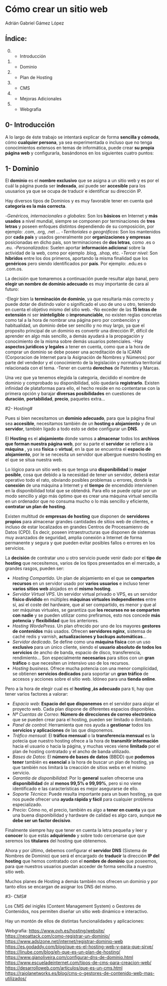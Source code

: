 # Cómo crear un sitio web #
 Adrián Gabriel Gámez López 

## Índice: ##

 0. - Introducción 
 1. - Dominio
 2. - Plan de Hosting
 3. - CMS
 4. - Mejoras Adicionales
 5. - Webgrafia


## 0- Introducción ##

A lo largo de éste trabajo se intentará explicar de forma **sencilla y cómoda**, cómo **cualquier persona**, ya sea experimentada o incluso que no tenga conocimientos extensos en temas de informática, puede crear **su propia página web** y configurarla, basándonos en los siguientes cuatro puntos:


## 1- Dominio ## 

El **dominio** es el **nombre exclusivo** que se asigna a un sitio web y es por el cuál la página pueda ser **indexada**, así puede ser **accesible** para los ususarios ya que se ocupa de traducir e identificar su dirección IP.

Hay diversos tipos de Dominios y es muy favorable tener en cuenta qué **categoría es la más correcta**.

-*Genéricos, internacionales o globales*: Son los **básicos** en Internet y **más usados** a nivel mundial, siempre se componen por terminaciones de **tres letras** y poseen enfoques distintos dependiendo de su composición, por ejemplo: .com, .org, .net ...
-*Territoriales o geográficos*: Son los mantenidos por **cada país** y usados generalmente por **organizaciones y empresas** posicionadas en dicho país, son terminaciones de **dos letras**, como .es o .eu.
-*Personalizados*: Suelen aportar **información adiciona**l sobre la actividad de la web, como por ejemplo .blog, .shop, etc.
-*Tercer nivel*: Son **híbridos** entre los dos primeros, aportando la misma finalidad que los **genéricos** pero siendo identificados por **país**. Por ejemplo: .edu.es o .com.os.

La decisión que tomaremos a continuación puede resultar algo banal, pero **elegir un nombre de dominio adecuado** es muy importante de cara al futuro:

-Elegir bien la **terminación de dominio**, ya que resultaría más correcto y puede dotar de distindo valor o significado el uso de uno u otro, teniendo en cuenta el objetivo mismo del sitio web.
-No exceder de las **15 letras de extensión** ni ser **ininteligible** o **impronunciable**, no existen reglas concretas como tal a la hora de nombrar una página pero por combención y habitualidad, un dominio debe ser sencillo y no muy largo, ya que el proposito principal de un dominio es convertir una dirección IP, difícil de aprender en algo más sencillo, a demás ayudará a la propagación y conocimiento de la misma sobre demás usuarios potenciales.
-Hay **aspectos jurídicos y legales** a tener en cuenta, como que a la hora de comprar un dominio se debe poseer una acreditación de la ICANN (Corporacion de Internet para la Asignación de Nombres y Números) por parte del vendedor y el conocimiento de la legislación y normativa territorial relacionada con el tema. 
-Tener en cuenta **derechos** de Patentes y Marcas.

Una vez que ya tenemos elegida la categoría, decidido el nombre de dominio y comprobado su disponibilidad, sólo quedaría **registrarlo**. 
Existen infinidad de plataformas para ello, el hecho reside en no contentarse con la primera opción y barajar **diversas posibilidades** en cuestiones de **duración**, **portabilidad**, **precio**, paquetes extra...


#2- Hosting#

Pues si bien necesitamos un **dominio adecuado**, para que la página final sea **accesible**, necesitamos también de un **hosting o alojamiento** y de un **servidor**, también ligado a todo esto se debe configurar un **DNS**.

El **Hosting** es el **alojamiento** donde vamos a **almacenar** todos los **archivos que forman nuestra página web**, por su parte el **servidor** se refiere a la **máquina** , ya sea **física** o **virtual**, en la que se encuentra el **espacio de alojamiento**, por le se necesita un servidor que albergue nuestro hosting en el que se situa nuestra web.

Lo lógico para un sitio web es que tenga una **disponibilidad** lo **major posible**, cosa que debido a la necesidad de tener un servidor, deberá estar operativo todo el rato, obviando posibles problemas u errores, donde la **conexión** de una máquina a Internet y el **tiempo** de encendido intervienen en la disponibilidad total que se obtendrá.
Para ello se puede optar por un modo sencillo y algo más óptimo que es crear una máquina virtual sencilla en un ordenador que no consuma mucho o lo más sencillo y eficiente, **contratar  un plan de hosting**.

Existen multitud de **empresas de hosting** que disponen de **servidores propios** para almacenar grandes cantidades de sitios web de clientes, e incluso de estar localizados en grandes Centros de Procesamienro de Datos (CPD). Es decir, poseen intraestructuras que disponen de sistemas muy avanzados de seguridad, amplia conexión a Internet de forma permanente y segura y que pueden evitar posibles fallos o errores en los servicios. 

La **decisión** de contratar uno u otro servicio puede venir dado por el **tipo de hosting** que necesitemos, varios de los tipos presentados en el mercado, a grandes rasgos, pueden ser:

- *Hosting Compartido*. Un plan de alojamiento en el que se **comparten recursos** en un servidor usado por **varios usuarios** e incluso tener **varios sitios web** alojados en el **mismo hosting**.
- *Servidor Virtual VPS*. Un servidor virtual privado o VPS, es un servidor **físico dividido** en múltiples **máquinas virtuales independientes** entre sí, así el coste del hardware, que al ser compartido, es menor y que al ser máquinas virtuales, se garantiza que **los recursos no se comparten con nadie** y se pueden utilizar como prefiramos, esto nos concede **más potencia** y **flexibilidad** que los anteriores.
- *Hosting WordePress*. Un plan ofrecido por uno de los mayores **gestores de contenidos** más usados. Ofrecen **servidores nginx**, sistemsa de caché redis y varnish, **actualizaciones y backups automáticas**...
- *Servidor dedicado*. Se define como una **máquina física** con un uso **exclusivo** para un único cliente, siendo el **usuario absoluto de todos los servicios** de ancho de banda, espacio de disco, transferencia, rendimiento... Son especialmente **necesarios** para sitios con un **gran tráfico** o que necesiten un intensivo uso de los recursos. 
- *Hosting business*. Ofrece mucha potencia con una menor complicidad, se obtienen **servicios dedicados** para soportar un **gran tráfico** de accesos y acciones sobre el sitio web. Idóneo para una **tienda online**.

Pero a la hora de elegir cual es el **hosting ,ás adecuado** para ti, hay que tener varios factores a valorar:

- *Espacio web*: **Espacio del que disponemos** en el servidor para alojar el proyecto web. Cada plan dispone de diferentes espacios disponibles.
- *Nº Cuentas de Correo*: **Número de direcciones de correo electrónico** que se pueden crear para el hosting, pueden ser limitado o ilimitado.
- *Panel de control*: Herramienta que nos ayuda a **gestionar** todos los **servicios y aplicaciones** de las que disponemos.
- *Tráfico mensual*: El **tráfico mensual** o la **transferencia mensual** es la potecia que nuestro hosting ofrece a la hora de **transmitir información** hacia el usuario o hacia la página, y muchas veces viene **limitado** por el plan de hosting contratado y el ancho de banda utilizado.
- *Bases de Datos*: El **número de bases de datos** (BBDD) que **podemos tener** también es **esencial** a la hora de buscar un plan de hosting, ya que también nos limitará la creacción de sitios webs en el mismo servicio.
- *Garantía de disponibilidad*: Por lo **general** suelen ofrecerse una **disponibilidad** de al **menos 99,5% o 99,99%**, pero si no viene identificado e las características es mejor asegurarse de ello.
- *Soporte Técnico*: Puede resulta importante para un buen hosting, ya que nos puede ofrecer una **ayuda rápida y fácil** para cualquier problema especializado.
- *Precio*: Cómo no, el precio, también es algo a **tener en cuenta** ya que una buena disponibilidad y hardware de calidad es algo caro, aunque **no debe ser un factor decisivo**.

Finalmente siempre hay que tener en cuenta la letra pequeña y leer y **conocer** lo que estás **adquiriendo** y sobre todo cercenarse que que seremos los **titulares** del hosting que obtenemos.

Ahora y por último, debemos configurar el **servidor DNS** (Sistema de Nombres de Dominio) que será el encargado de **traducir** la dirección **IP del hosting** que hemos contratado con el **nombre de dominio** que poseemos, para que nuestros usuarios puedan acceder de forma sencilla a nuestro sitio web.

Muchos planes de Hosting a demás también nos ofrecen un dominio y por tanto ellos se encargan de asignar los DNS del mismo.


#3- CMS#

Los CMS del iniglés (Content Management System) o Gestores de Contenidos, nos permiten diseñar un sitio web dinámico e interactivo.

Hay un montón de ellos de distintas funcionalidades y aplicaciones:



Webgrafia:
https://www.ovh.es/hosting/website/
https://neoattack.com/como-registrar-un-dominio/
https://www.adslzone.net/internet/registrar-dominio-web
https://es.godaddy.com/blog/que-es-el-hosting-web-y-para-que-sirve/
https://linube.com/blog/eh-que-es-un-plan-de-hosting/
https://www.gianoliveira.com/configurar-dns-de-dominio.html
https://www.escueladeinternet.com/tipos-de-cms-para-creacion-web/
https://desarrolloweb.com/articulos/que-es-un-cms.html
https://raiolanetworks.es/blog/cms-o-gestores-de-contenido-web-mas-utilizados/